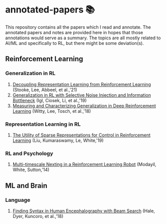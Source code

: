 # annotated-papers :books:
This repository contains all the papers which I read and annotate. The annotated papers and notes are provided here in hopes that those annotations would serve as a summary. The topics are all mostly related to AI/ML and specifically to RL, but there might be some deviation(s).

## Reinforcement Learning
### Generalization in RL

1. [Decoupling Representation Learning from Reinforcement Learning](https://github.com/kjanjua26/annotated-papers/blob/main/rl-generalization/decoupling_reps.pdf) (Stooke, Lee, Abbeel, et al.,'21)
2. [Generalization in RL with Selective Noise Injection and Information Bottleneck](https://github.com/kjanjua26/annotated-papers/blob/main/rl-generalization/selective_noise_injection_gen.pdf) (Igl, Ciosek, Li, et al.,'19)
3. [Measuring and Characterizing Generalization in Deep Reinforcement Learning](https://github.com/kjanjua26/annotated-papers/blob/main/rl-generalization/measuring_generalization.pdf) (Witty, Lee, Tosch, et al.,'18)

### Representation Learning in RL

1. [The Utility of Sparse Representations for Control in Reinforcement Learning](https://github.com/kjanjua26/annotated-papers/blob/main/rl-representations/utility_sparse_reps_control.pdf) (Liu, Kumaraswamy, Le, White,'19)

### RL and Psychology

1. [Multi-timescale Nexting in a Reinforcement Learning Robot](https://github.com/kjanjua26/annotated-papers/blob/main/rl-and-psychology/nexting.pdf) (Modayil, White, Sutton,'14)



## ML and Brain
### Language

1. [Finding Syntax in Human Encephalography with Beam Search](https://github.com/kjanjua26/annotated-papers/blob/main/ml-and-brain/language/finding_syntax_in_human_encephalography.pdf) (Hale, Dyer, Kuncoro, et al.,'18)
